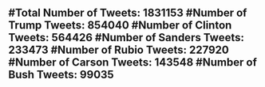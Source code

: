 #Total Number of Tweets: 1831153 
#Number of Trump Tweets: 854040
#Number of Clinton Tweets: 564426
#Number of Sanders Tweets: 233473
#Number of Rubio Tweets: 227920
#Number of Carson Tweets: 143548
#Number of Bush Tweets: 99035
---

